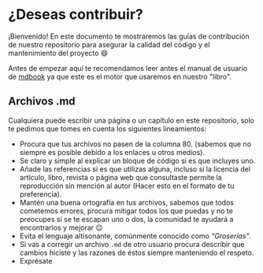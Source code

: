 # ¿Deseas contribuir?

¡Bienvenido! En este documento te mostraremos las guías de
contribución de nuestro repositorio para asegurar la
calidad del código y el mantenimiento del proyecto :smile:

Antes de empezar aquí te recomendamos leer antes el manual de usuario de
[mdbook](https://rust-lang-nursery.github.io/mdBook/) ya que este es el
motor que usaremos en nuestro "libro".

## Archivos .md
Cualquiera puede escribir una página o un capítulo en este repositorio, solo
te pedimos que tomes en cuenta los siguientes lineamientos:

* Procura que tus archivos no pasen de la columna 80.
(sabemos que no siempre es posible debido a los enlaces u otros medios).
* Se claro y simple al explicar un bloque de código si es que incluyes uno.
* Añade las referencias si es que utilizas alguna, incluso si la licencia del 
artículo, libro, revista o página web que consultaste permite la reproducción
sin mención al autor (Hacer esto en el formato de tu preferencia).
* Mantén una buena ortografía en tus archivos, sabemos que todos cometemos
errores, procura mitigar todos los que puedas y no te preocupes si se te escapan
uno o dos, la comunidad te ayudará a encontrarlos y mejorar :wink:
* Evita el lenguaje altisonante, comúnmente conocido como *"Groserías"*.
* Si vas a corregir un archivo `.md` de otro usuario procura describir que
cambios hiciste y las razones de éstos siempre manteniendo el respeto.
* Exprésate